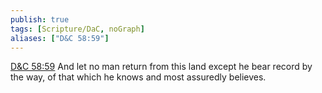 ```yaml
---
publish: true
tags: [Scripture/DaC, noGraph]
aliases: ["D&C 58:59"]
---
```

[D&C 58:59](https://churchofjesuschrist.org/study/scriptures/dc-testament/dc/58?lang=eng&id=p59#p59) And let no man return from this land except he bear record by the way, of that which he knows and most assuredly believes.
